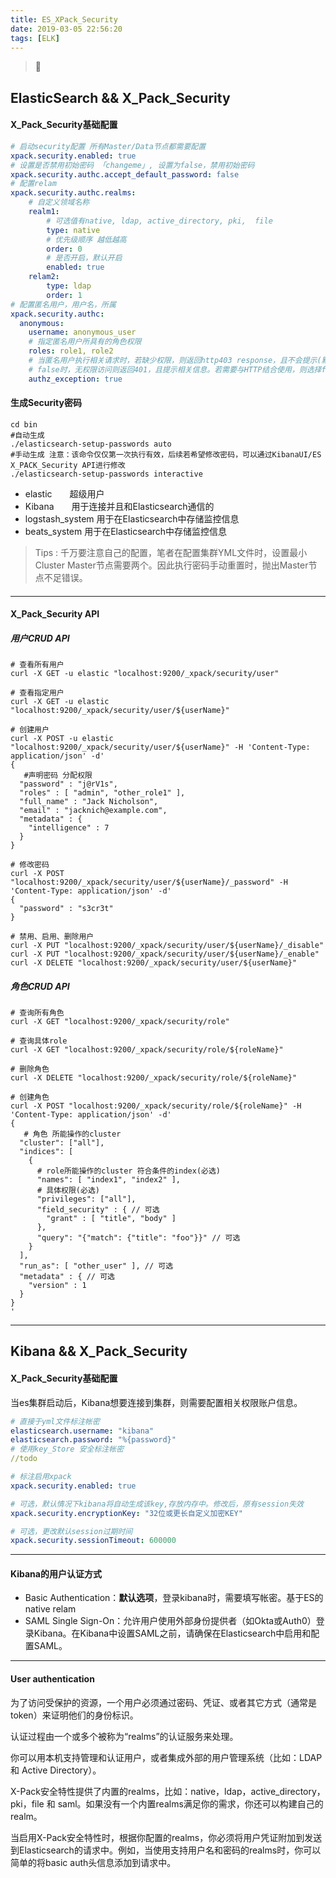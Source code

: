 ```yaml
---
title: ES_XPack_Security
date: 2019-03-05 22:56:20
tags: [ELK]
---
```


> 🚧

<!--more-->

## ElasticSearch && X_Pack_Security

#### X_Pack_Security基础配置

```yml
# 启动security配置 所有Master/Data节点都需要配置
xpack.security.enabled: true
# 设置是否禁用初始密码 「changeme」, 设置为false，禁用初始密码
xpack.security.authc.accept_default_password: false
# 配置relam
xpack.security.authc.realms:
	# 自定义领域名称
    realm1:
    	# 可选值有native, ldap, active_directory, pki,  file
        type: native
        # 优先级顺序 越低越高
        order: 0
        # 是否开启，默认开启
        enabled: true
    relam2:
    	type: ldap
    	order: 1
# 配置匿名用户，用户名，所属 
xpack.security.authc:
  anonymous:
    username: anonymous_user 
    # 指定匿名用户所具有的角色权限
    roles: role1, role2 
    # 当匿名用户执行相关请求时，若缺少权限，则返回http403 response，且不会提示(默认为true)
    # false时，无权限访问则返回401，且提示相关信息。若需要与HTTP结合使用，则选择false
    authz_exception: true 
```

#### 生成Security密码

```shell
cd bin
#自动生成
./elasticsearch-setup-passwords auto
#手动生成 注意：该命令仅仅第一次执行有效，后续若希望修改密码，可以通过KibanaUI/ES X_PACK_Security API进行修改
./elasticsearch-setup-passwords interactive
```

- elastic　　超级用户
- Kibana　　用于连接并且和Elasticsearch通信的
- logstash_system     用于在Elasticsearch中存储监控信息
- beats_system    用于在Elasticsearch中存储监控信息

> Tips : 千万要注意自己的配置，笔者在配置集群YML文件时，设置最小Cluster Master节点需要两个。因此执行密码手动重置时，抛出Master节点不足错误。

#### 

------



#### X_Pack_Security API

##### 用户CRUD API

```shell
# 查看所有用户
curl -X GET -u elastic "localhost:9200/_xpack/security/user"

# 查看指定用户
curl -X GET -u elastic "localhost:9200/_xpack/security/user/${userName}"

# 创建用户
curl -X POST -u elastic "localhost:9200/_xpack/security/user/${userName}" -H 'Content-Type: application/json' -d'
{	
   #声明密码 分配权限 
  "password" : "j@rV1s",
  "roles" : [ "admin", "other_role1" ],
  "full_name" : "Jack Nicholson",
  "email" : "jacknich@example.com",
  "metadata" : {
    "intelligence" : 7
  }
}

# 修改密码
curl -X POST "localhost:9200/_xpack/security/user/${userName}/_password" -H 'Content-Type: application/json' -d'
{
  "password" : "s3cr3t"
}

# 禁用、启用、删除用户
curl -X PUT "localhost:9200/_xpack/security/user/${userName}/_disable"
curl -X PUT "localhost:9200/_xpack/security/user/${userName}/_enable"
curl -X DELETE "localhost:9200/_xpack/security/user/${userName}"
```

##### 角色CRUD API

```shell
# 查询所有角色
curl -X GET "localhost:9200/_xpack/security/role"

# 查询具体role
curl -X GET "localhost:9200/_xpack/security/role/${roleName}"

# 删除角色
curl -X DELETE "localhost:9200/_xpack/security/role/${roleName}"

# 创建角色
curl -X POST "localhost:9200/_xpack/security/role/${roleName}" -H 'Content-Type: application/json' -d'
{
   # 角色 所能操作的cluster
  "cluster": ["all"],
  "indices": [
    {
      # role所能操作的cluster 符合条件的index(必选)
      "names": [ "index1", "index2" ], 
      # 具体权限(必选)
      "privileges": ["all"],
      "field_security" : { // 可选
        "grant" : [ "title", "body" ]
      },
      "query": "{"match": {"title": "foo"}}" // 可选
    }
  ],
  "run_as": [ "other_user" ], // 可选
  "metadata" : { // 可选
    "version" : 1
  }
}
'
```



------



## Kibana && X_Pack_Security



#### X_Pack_Security基础配置

当es集群启动后，Kibana想要连接到集群，则需要配置相关权限账户信息。

```yml
# 直接于yml文件标注帐密
elasticsearch.username: "kibana"
elasticsearch.password: "%{password}"
# 使用key_Store 安全标注帐密
//todo

# 标注启用xpack
xpack.security.enabled: true

# 可选，默认情况下kibana将自动生成该key,存放内存中。修改后，原有session失效
xpack.security.encryptionKey: "32位或更长自定义加密KEY"

# 可选，更改默认session过期时间
xpack.security.sessionTimeout: 600000
```

------



#### Kibana的用户认证方式

* Basic Authentication：**默认选项**，登录kibana时，需要填写帐密。基于ES的native  relam
* SAML Single Sign-On：允许用户使用外部身份提供者（如Okta或Auth0）登录Kibana。在Kibana中设置SAML之前，请确保在Elasticsearch中启用和配置SAML。



------



#### User authentication

为了访问受保护的资源，一个用户必须通过密码、凭证、或者其它方式（通常是token）来证明他们的身份标识。

认证过程由一个或多个被称为“realms”的认证服务来处理。

你可以用本机支持管理和认证用户，或者集成外部的用户管理系统（比如：LDAP 和 Active Directory）。

X-Pack安全特性提供了内置的realms，比如：native，ldap，active_directory，pki，file 和 saml。如果没有一个内置realms满足你的需求，你还可以构建自己的realm。

当启用X-Pack安全特性时，根据你配置的realms，你必须将用户凭证附加到发送到Elasticsearch的请求中。例如，当使用支持用户名和密码的realms时，你可以简单的将basic auth头信息添加到请求中。